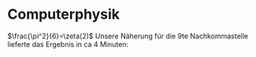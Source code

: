 # Computerphysik
$\frac{\pi^2}{6}=\zeta(2)$
Unsere Näherung für die 9te Nachkommastelle lieferte das Ergebnis in ca 4 Minuten:

